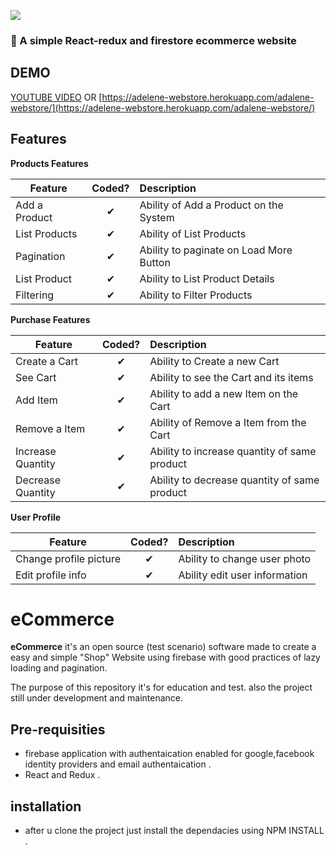 ![](http://imgur.com/t3teAxi.png)
### :handbag: A simple React-redux and firestore ecommerce website

## DEMO 

[YOUTUBE VIDEO](https://mohamdhaji.github.io/adalene-webstore/)
OR
[https://adelene-webstore.herokuapp.com/adalene-webstore/](https://adelene-webstore.herokuapp.com/adalene-webstore/)

## Features

<b>Products Features</b>

| Feature  |  Coded?       | Description  |
|----------|:-------------:|:-------------|
| Add a Product | &#10004; | Ability of Add a Product on the System |
| List Products | &#10004; | Ability of List Products |
| Pagination | &#10004; | Ability to paginate on Load More Button  |
| List Product | &#10004; | Ability to List Product Details |
| Filtering | &#10004; | Ability to Filter Products |


<b>Purchase Features</b>

| Feature  |  Coded?       | Description  |
|----------|:-------------:|:-------------|
| Create a Cart | &#10004; | Ability to Create a new Cart |
| See Cart | &#10004; | Ability to see the Cart and its items |
| Add Item | &#10004; | Ability to add a new Item on the Cart |
| Remove a Item | &#10004; | Ability of Remove a Item from the Cart |
| Increase Quantity | &#10004; | Ability to increase quantity of same product |
| Decrease Quantity | &#10004; | Ability to decrease quantity of same product |


<b>User Profile</b>

| Feature  |  Coded?       | Description  |
|----------|:-------------:|:-------------|
| Change profile picture | &#10004; | Ability to change user photo |
| Edit profile info | &#10004; | Ability edit user information |


# eCommerce

**eCommerce** it's an open source (test scenario) software made to create a easy and simple "Shop" Website using firebase with good practices of lazy loading and pagination.

The purpose of this repository it's for education and test. also the project still under development and maintenance.

## Pre-requisities
* firebase application with authentaication enabled for google,facebook identity providers and email authentaication .
* React and Redux .

## installation 
* after u clone the project just install the dependacies using NPM INSTALL .

